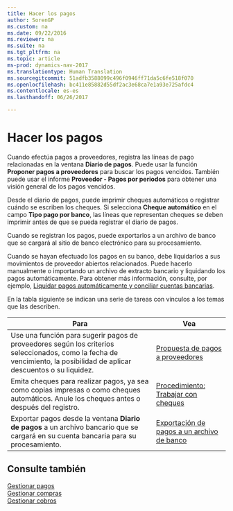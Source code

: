 ```yaml
---
title: Hacer los pagos
author: SorenGP
ms.custom: na
ms.date: 09/22/2016
ms.reviewer: na
ms.suite: na
ms.tgt_pltfrm: na
ms.topic: article
ms-prod: dynamics-nav-2017
ms.translationtype: Human Translation
ms.sourcegitcommit: 51adfb3588099c496f0946ff71da5c6fe518f070
ms.openlocfilehash: bc411e85882d55df2ac3e68ca7e1a93e725afdc4
ms.contentlocale: es-es
ms.lasthandoff: 06/26/2017

---
```


# <a name="make-payments"></a>Hacer los pagos
Cuando efectúa pagos a proveedores, registra las líneas de pago relacionadas en la ventana **Diario de pagos**. Puede usar la función **Proponer pagos a proveedores** para buscar los pagos vencidos. También puede usar el informe **Proveedor - Pagos por periodos** para obtener una visión general de los pagos vencidos.

Desde el diario de pagos, puede imprimir cheques automáticos o registrar cuándo se escriben los cheques. Si selecciona **Cheque automático** en el campo **Tipo pago por banco**, las líneas que representan cheques se deben imprimir antes de que se pueda registrar el diario de pagos.

Cuando se registran los pagos, puede exportarlos a un archivo de banco que se cargará al sitio de banco electrónico para su procesamiento.

Cuando se hayan efectuado los pagos en su banco, debe liquidarlos a sus movimientos de proveedor abiertos relacionados. Puede hacerlo manualmente o importando un archivo de extracto bancario y liquidando los pagos automáticamente. Para obtener más información, consulte, por ejemplo, [Liquidar pagos automáticamente y conciliar cuentas bancarias](receivables-apply-payments-auto-reconcile-bank-accounts.md).

En la tabla siguiente se indican una serie de tareas con vínculos a los temas que las describen.

|Para |Vea |
|---|----|
|Use una función para sugerir pagos de proveedores según los criterios seleccionados, como la fecha de vencimiento, la posibilidad de aplicar descuentos o su liquidez.|[Propuesta de pagos a proveedores](payables-how-suggest-vendor-payments.md)|
|Emita cheques para realizar pagos, ya sea como copias impresas o como cheques automáticos. Anule los cheques antes o después del registro.|[Procedimiento: Trabajar con cheques](payables-how-work-checks.md)|
|Exportar pagos desde la ventana **Diario de pagos** a un archivo bancario que se cargará en su cuenta bancaria para su procesamiento.|[Exportación de pagos a un archivo de banco](payables-how-export-payments-bank-file.md)|

## <a name="see-also"></a>Consulte también
[Gestionar pagos](payables-manage-payables.md)  
[Gestionar compras](purchasing-manage-purchasing.md)  
[Gestionar cobros](receivables-manage-receivables.md)

